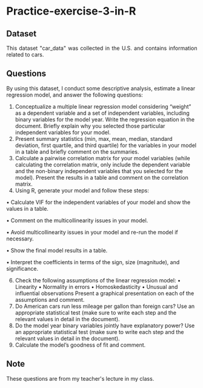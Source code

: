 # Practice-exercise-3-in-R

<h2><strong>Dataset</strong></h2>
<p align="justify"> 
  This dataset "car_data" was collected in the U.S. and contains information related to cars.
</p>

<h2><strong>Questions</strong></h2>
    By using this dataset, I conduct some descriptive analysis, estimate a linear regression model, and answer the following questions:


1. Conceptualize a multiple linear regression model considering “weight” as a dependent variable and a set of independent variables, including binary variables for the model year. Write the regression equation in the document. Briefly explain why you selected those particular independent variables for your model.
2. Present summary statistics (min, max, mean, median, standard deviation, first quartile, and third quartile) for the variables in your model in a table and briefly comment on the summaries.
3. Calculate a pairwise correlation matrix for your model variables (while calculating the correlation matrix, only include the dependent variable and the non-binary independent variables that you selected for the model). Present the results in a table and comment on the correlation matrix.
4. Using R, generate your model and follow these steps:
   
  • Calculate VIF for the independent variables of your model and show the values in a table.
  
  • Comment on the multicollinearity issues in your model.
  
  • Avoid multicollinearity issues in your model and re-run the model if necessary.
  
  • Show the final model results in a table.
  
  • Interpret the coefficients in terms of the sign, size (magnitude), and significance.

6. Check the following assumptions of the linear regression model:
• Linearity
• Normality in errors
• Homoskedasticity
• Unusual and influential observations
Present a graphical presentation on each of the assumptions and comment.
7. Do American cars run less mileage per gallon than foreign cars? Use an appropriate statistical test (make sure to write each step and the relevant values in detail in the document).
8. Do the model year binary variables jointly have explanatory power? Use an appropriate statistical test (make sure to write each step and the relevant values in detail in the document).
9. Calculate the model’s goodness of fit and comment.

  
<h2><strong>Note</strong></h2>
These questions are from my teacher's lecture in my class.
